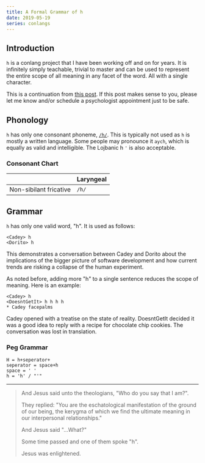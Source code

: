 ```yaml
---
title: A Formal Grammar of h
date: 2019-05-19
series: conlangs
---
```


## Introduction

`h` is a conlang project that I have been working off and on for years. It is infinitely simply teachable, trivial to master and can be used to represent the entire scope of all meaning in any facet of the word. All with a single character.

This is a continuation from [this post](https://christine.website/blog/the-origin-of-h-2015-12-14). If this post makes sense to you, please let me know and/or schedule a psychologist appointment just to be safe.

## Phonology

`h` has only one consonant phoneme, [`/h/`](https://en.wikipedia.org/wiki/Voiceless_glottal_fricative). This is typically not used as `h` is mostly a written language. Some people may pronounce it `aych`, which is equally as valid and intelligible. The Lojbanic h `'` is also acceptable.

### Consonant Chart

|                        | Laryngeal |
| :--------------------- | :-------- |
| Non-sibilant fricative | `/h/`     |

## Grammar

`h` has only one valid word, "h". It is used as follows:

```
<Cadey> h
<Dorito> h
```

This demonstrates a conversation between Cadey and Dorito about the implications of the bigger picture of software development and how current trends are risking a collapse of the human experiment.

As noted before, adding more "h" to a single sentence reduces the scope of meaning. Here is an example:

```
<Cadey> h
<DoesntGetIt> h h h h
* Cadey facepalms
```

Cadey opened with a treatise on the state of reality. DoesntGetIt decided it was a good idea to reply with a recipe for chocolate chip cookies. The conversation was lost in translation.

### Peg Grammar

```
H = h+seperator+
seperator = space+h
space = ' '
h = 'h' / "'"
```

---

> And Jesus said unto the theologians, "Who do you say that I am?".
> 
> They replied: "You are the eschatological manifestation of the ground of our being, the kerygma of which we find the ultimate meaning in our interpersonal relationships."
>
> And Jesus said "...What?"
> 
> Some time passed and one of them spoke "h".
>
> Jesus was enlightened.

